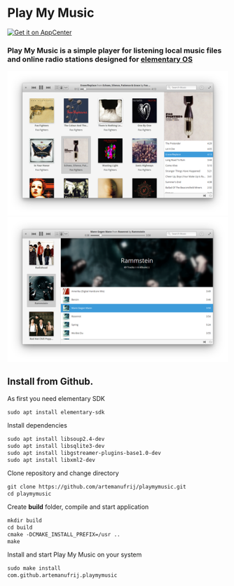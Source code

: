 # Play My Music

[![Get it on AppCenter](https://appcenter.elementary.io/badge.svg)](https://appcenter.elementary.io/com.github.artemanufrij.playmymusic)

### Play My Music is a simple player for listening local music files and online radio stations designed for [elementary OS](https://elementary.io)

![screenshot](Screenshot.png)
![screenshot](Screenshot_Artists.png)

## Install from Github.

As first you need elementary SDK
```
sudo apt install elementary-sdk
```

Install dependencies
```
sudo apt install libsoup2.4-dev
sudo apt install libsqlite3-dev
sudo apt install libgstreamer-plugins-base1.0-dev
sudo apt install libxml2-dev
```

Clone repository and change directory
```
git clone https://github.com/artemanufrij/playmymusic.git
cd playmymusic
```

Create **build** folder, compile and start application
```
mkdir build
cd build
cmake -DCMAKE_INSTALL_PREFIX=/usr ..
make
```

Install and start Play My Music on your system
```
sudo make install
com.github.artemanufrij.playmymusic
```
